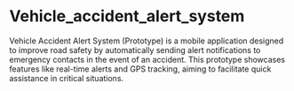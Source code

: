# Vehicle_accident_alert_system
Vehicle Accident Alert System (Prototype) is a mobile application designed to improve road safety by automatically sending alert notifications to emergency contacts in the event of an accident. This prototype showcases features like real-time alerts and GPS tracking, aiming to facilitate quick assistance in critical situations.
